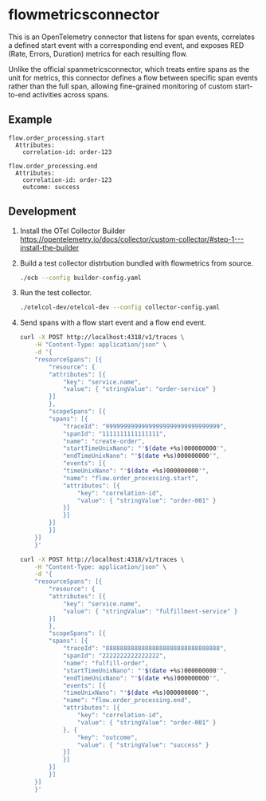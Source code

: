 # flowmetricsconnector

This is an OpenTelemetry connector that listens for span events, correlates a defined start event with a corresponding end event, and exposes RED (Rate, Errors, Duration) metrics for each resulting flow.

Unlike the official spanmetricsconnector, which treats entire spans as the unit for metrics, this connector defines a flow between specific span events rather than the full span, allowing fine-grained monitoring of custom start-to-end activities across spans.

## Example

```text
flow.order_processing.start
  Attributes:
    correlation-id: order-123

flow.order_processing.end
  Attributes:
    correlation-id: order-123
    outcome: success
```

## Development

1. Install the OTel Collector Builder
    https://opentelemetry.io/docs/collector/custom-collector/#step-1---install-the-builder

2. Build a test collector distrbution bundled with flowmetrics from source.
    ```sh
    ./ocb --config builder-config.yaml
    ```

3. Run the test collector.
    ```sh
    ./otelcol-dev/otelcol-dev --config collector-config.yaml
    ```

4. Send spans with a flow start event and a flow end event.
    ```sh
    curl -X POST http://localhost:4318/v1/traces \
        -H "Content-Type: application/json" \
        -d '{
        "resourceSpans": [{
            "resource": {
            "attributes": [{
                "key": "service.name",
                "value": { "stringValue": "order-service" }
            }]
            },
            "scopeSpans": [{
            "spans": [{
                "traceId": "99999999999999999999999999999999",
                "spanId": "1111111111111111",
                "name": "create-order",
                "startTimeUnixNano": "'$(date +%s)000000000'",
                "endTimeUnixNano": "'$(date +%s)000000000'",
                "events": [{
                "timeUnixNano": "'$(date +%s)000000000'",
                "name": "flow.order_processing.start",
                "attributes": [{
                    "key": "correlation-id",
                    "value": { "stringValue": "order-001" }
                }]
                }]
            }]
            }]
        }]
        }'

    curl -X POST http://localhost:4318/v1/traces \
        -H "Content-Type: application/json" \
        -d '{
        "resourceSpans": [{
            "resource": {
            "attributes": [{
                "key": "service.name",
                "value": { "stringValue": "fulfillment-service" }
            }]
            },
            "scopeSpans": [{
            "spans": [{
                "traceId": "88888888888888888888888888888888",
                "spanId": "2222222222222222",
                "name": "fulfill-order",
                "startTimeUnixNano": "'$(date +%s)000000000'",
                "endTimeUnixNano": "'$(date +%s)000000000'",
                "events": [{
                "timeUnixNano": "'$(date +%s)000000000'",
                "name": "flow.order_processing.end",
                "attributes": [{
                    "key": "correlation-id",
                    "value": { "stringValue": "order-001" }
                }, {
                    "key": "outcome",
                    "value": { "stringValue": "success" }
                }]
                }]
            }]
            }]
        }]
        }'
    ```